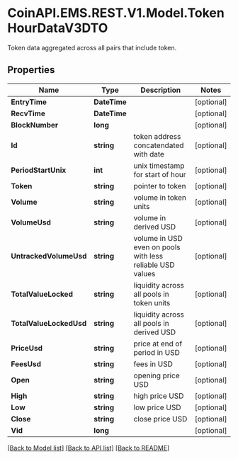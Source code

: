 # CoinAPI.EMS.REST.V1.Model.TokenHourDataV3DTO
Token data aggregated across all pairs that include token.

## Properties

Name | Type | Description | Notes
------------ | ------------- | ------------- | -------------
**EntryTime** | **DateTime** |  | [optional] 
**RecvTime** | **DateTime** |  | [optional] 
**BlockNumber** | **long** |  | [optional] 
**Id** | **string** | token address concatendated with date | [optional] 
**PeriodStartUnix** | **int** | unix timestamp for start of hour | [optional] 
**Token** | **string** | pointer to token | [optional] 
**Volume** | **string** | volume in token units | [optional] 
**VolumeUsd** | **string** | volume in derived USD | [optional] 
**UntrackedVolumeUsd** | **string** | volume in USD even on pools with less reliable USD values | [optional] 
**TotalValueLocked** | **string** | liquidity across all pools in token units | [optional] 
**TotalValueLockedUsd** | **string** | liquidity across all pools in derived USD | [optional] 
**PriceUsd** | **string** | price at end of period in USD | [optional] 
**FeesUsd** | **string** | fees in USD | [optional] 
**Open** | **string** | opening price USD | [optional] 
**High** | **string** | high price USD | [optional] 
**Low** | **string** | low price USD | [optional] 
**Close** | **string** | close price USD | [optional] 
**Vid** | **long** |  | [optional] 

[[Back to Model list]](../README.md#documentation-for-models) [[Back to API list]](../README.md#documentation-for-api-endpoints) [[Back to README]](../README.md)


